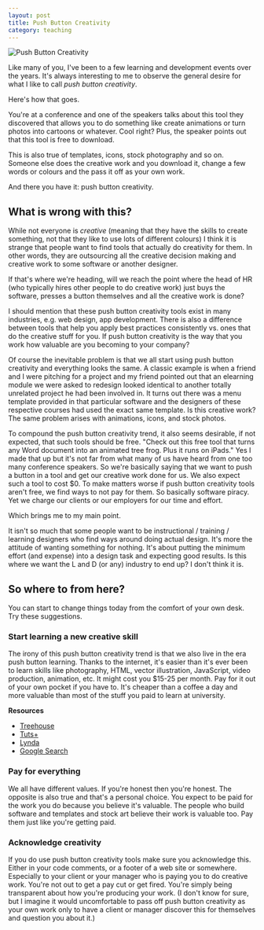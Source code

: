 ```yaml
---
layout: post
title: Push Button Creativity
category: teaching
---
```


![Push Button Creativity](https://db.tt/OYuYYVE1)

Like many of you, I've been to a few learning and development events over the years. It's always interesting to me to observe the general desire for what I like to call *push button creativity*.

Here's how that goes.

You're at a conference and one of the speakers talks about this tool they discovered that allows you to do something like create animations or turn photos into cartoons or whatever. Cool right? Plus, the speaker points out that this tool is free to download.

This is also true of templates, icons, stock photography and so on. Someone else does the creative work and you download it, change a few words or colours and the pass it off as your own work.

And there you have it: push button creativity.

## What is wrong with this?

While not everyone is *creative* (meaning that they have the skills to create something, not that they like to use lots of different colours) I think it is strange that people want to find tools that actually do creativity for them. In other words, they are outsourcing all the creative decision making and creative work to some software or another designer.

If that's where we're heading, will we reach the point where the head of HR (who typically hires other people to do creative work) just buys the software, presses a button themselves and all the creative work is done?

I should mention that these push button creativity tools exist in many industries, e.g. web design, app development. There is also a difference between tools that help you apply best practices consistently vs. ones that do the creative stuff for you. If push button creativity is the way that you work how valuable are you becoming to your company?

Of course the inevitable problem is that we all start using push button creativity and everything looks the same. A classic example is when a friend and I were pitching for a project and my friend pointed out that an elearning module we were asked to redesign looked identical to another totally unrelated project he had been involved in. It turns out there was a menu template provided in that particular software and the designers of these respective courses had used the exact same template. Is this creative work? The same problem arises with animations, icons, and stock photos.

To compound the push button creativity trend, it also seems desirable, if not expected, that such tools should be free. "Check out this free tool that turns any Word document into an animated tree frog. Plus it runs on iPads." Yes I made that up but it's not far from what many of us have heard from one too many conference speakers. So we're basically saying that we want to push a button in a tool and get our creative work done for us.  We also expect such a tool to cost $0. To make matters worse if push button creativity tools aren't free, we find ways to not pay for them. So basically software piracy. Yet we charge our clients or our employers for our time and effort.

Which brings me to my main point.

It isn't so much that some people want to be instructional / training / learning designers who find ways around doing actual design. It's more the attitude of wanting something for nothing. It's about putting the minimum effort (and expense) into a design task and expecting good results. Is this where we want the L and D (or any) industry to end up? I don't think it is.

## So where to from here?

You can start to change things today from the comfort of your own desk. Try these suggestions.

### Start learning a new creative skill
The irony of this push button creativity trend is that we also live in the era push button learning. Thanks to the internet, it's easier than it's ever been to learn skills like photography, HTML, vector illustration, JavaScript, video production, animation, etc. It might cost you $15-25 per month. Pay for it out of your own pocket if you have to. It's cheaper than a coffee a day and more valuable than most of the stuff you paid to learn at university.

**Resources**

* [Treehouse](http://teamtreehouse.com)
* [Tuts+](http://tutsplus.com/)
* [Lynda](http://lynda.com)
* [Google Search](http://google.com)

### Pay for everything
We all have different values. If you're honest then you're honest. The opposite is also true and that's a personal choice. You expect to be paid for the work you do because you believe it's valuable. The people who build software and templates and stock art believe their work is valuable too. Pay them just like you're getting paid.

### Acknowledge creativity
If you do use push button creativity tools make sure you acknowledge this. Either in your code comments, or a footer of a web site or somewhere. Especially to your client or your manager who is paying you to do creative work. You're not out to get a pay cut or get fired. You're simply being transparent about how you're producing your work. (I don't know for sure, but I imagine it would uncomfortable to pass off push button creativity as your own work only to have a client or manager discover this for themselves and question you about it.)

